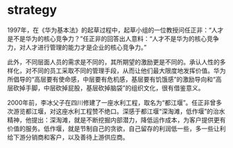 # strategy

1997年，在《华为基本法》的起草过程中，起草小组的一位教授问任正非：“人才是不是华为的核心竞争力？”任正非的回答出人意料：“人才不是华为的核心竞争力，对人才进行管理的能力才是企业的核心竞争力。”

此外，不同层面人员的需求是不同的，其所期望的激励更是不同的。承认人性的多样化，对不同的员工采取不同的管理手段，从而让他们最大限度地发挥价值。华为所倡导的“高层要有使命感，中层要有危机感，基层要有饥饿感”的激励导向和“高层砍掉手脚，中层砍掉屁股，基层砍掉脑袋”的组织文化，很有借鉴意义。


2000年前，李冰父子在四川修建了一座水利工程，取名为“都江堰”。任正非曾多次游览都江堰，对这座水利工程赞不绝口。深感于都江堰“深淘滩，低作堰”的治水精神，他提出：深淘滩，就是不断挖掘内部潜力，降低运作成本，为客户提供更有价值的服务。低作堰，就是节制自己的贪欲，自己留存的利润低一些，多一些让利给下游分销商和客户，以及善待上游供应商。
